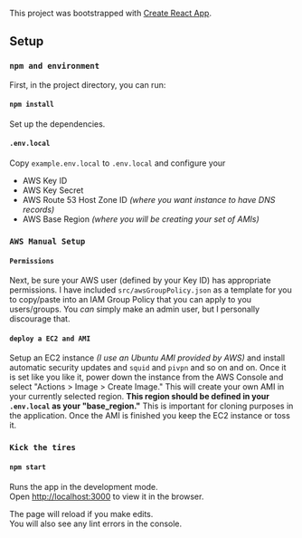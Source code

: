 This project was bootstrapped with [Create React App](https://github.com/facebook/create-react-app).

## Setup

### `npm and environment`

First, in the project directory, you can run:

#### `npm install`

Set up the dependencies.

#### `.env.local`

Copy `example.env.local` to `.env.local` and configure your
* AWS Key ID
* AWS Key Secret
* AWS Route 53 Host Zone ID _(where you want instance to have DNS records)_
* AWS Base Region _(where you will be creating your set of AMIs)_

### `AWS Manual Setup`

#### `Permissions`
Next, be sure your AWS user (defined by your Key ID) has appropriate permissions. I have included `src/awsGroupPolicy.json` as a template for you to copy/paste into an IAM Group Policy that you can apply to you users/groups. You _can_ simply make an admin user, but I personally discourage that.

#### `deploy a EC2 and AMI`
Setup an EC2 instance _(I use an Ubuntu AMI provided by AWS)_ and install automatic security updates and `squid` and `pivpn` and so on and on. Once it is set like you like it, power down the instance from the AWS Console and select "Actions > Image > Create Image." This will create your own AMI in your currently selected region. __This region should be defined in your `.env.local` as your "base_region."__ This is important for cloning purposes in the application. Once the AMI is finished you keep the EC2 instance or toss it.

### `Kick the tires`

#### `npm start `

Runs the app in the development mode.<br />
Open [http://localhost:3000](http://localhost:3000) to view it in the browser.

The page will reload if you make edits.<br />
You will also see any lint errors in the console.